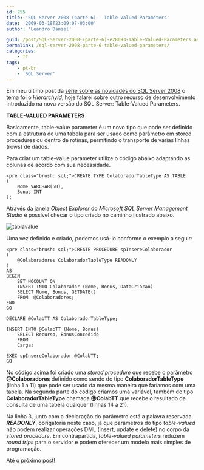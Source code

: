 ```yaml
---
id: 255
title: 'SQL Server 2008 (parte 6) – Table-Valued Parameters'
date: '2009-03-18T23:09:07-03:00'
author: 'Leandro Daniel'

guid: /post/SQL-Server-2008-(parte-6)-e28093-Table-Valued-Parameters.aspx
permalink: /sql-server-2008-parte-6-table-valued-parameters/
categories:
    - IT
tags:
    - pt-br
    - 'SQL Server'
---
```


Em meu último post da [série sobre as novidades do SQL Server 2008](http://www.leandrodaniel.com/?tag=/sql+server+2008) o tema foi o *Hierarchyid*, hoje falarei sobre outro recurso de desenvolvimento introduzido na nova versão do SQL Server: Table-Valued Parameters.

 **TABLE-VALUED PARAMETERS**

Basicamente, table-value parameter é um novo tipo que pode ser definido com a estrutura de uma tabela para ser usado como parâmetro em stored procedures ou dentro de rotinas, permitindo o transporte de várias linhas (rows) de dados.

Para criar um table-value parameter utilize o código abaixo adaptando as colunas de acordo com sua necessidade.

```
<pre class="brush: sql;">CREATE TYPE ColaboradorTableType AS TABLE 
( 
    Nome VARCHAR(50),
    Bonus INT 
);
```

Através da janela *Object Explorer* do *Microsoft SQL Server Management Studio* é possível checar o tipo criado no caminho ilustrado abaixo.

 ![tablavalue](http://leandrodaniel.com/pics/WindowsLiveWriter/SQLServer2008parte6HierarchyidDataType_144A7/tablavalue_10f3fb39-0b06-4912-98c6-0527e0bc49ad.gif "tablavalue")

Uma vez definido e criado, podemos usá-lo conforme o exemplo a seguir:

```
<pre class="brush: sql;">CREATE PROCEDURE spInsereColaborador
(
    @Colaboradores ColaboradorTableType READONLY
)
AS 
BEGIN    
    SET NOCOUNT ON
    INSERT INTO Colaborador (Nome, Bonus, DataCriacao)
    SELECT Nome, Bonus, GETDATE()
    FROM  @Colaboradores;
END   
GO

DECLARE @ColabTT AS ColaboradorTableType;

INSERT INTO @ColabTT (Nome, Bonus)
    SELECT Recurso, BonusConcedido
    FROM 
    Carga;

EXEC spInsereColaborador @ColabTT;
GO
```

No código acima foi criado uma *stored procedure* que recebe o parâmetro **@Colaboradores** definido como sendo do tipo **ColaboradorTableType** (linha 1 a 11) que pode ser usado da mesma maneira que faríamos com uma tabela. Na segunda parte do código criamos uma variável, também do tipo **ColaboradorTableType** chamada **@ColabTT** que recebe o resultado da consulta de uma tabela qualquer (linhas 14 a 21).

Na linha 3, junto com a declaração do parâmetro está a palavra reservada ***READONLY***, obrigatória neste caso, já que parâmetros do tipo *table-valued* não podem realizar operações DML (insert, update e delete) no corpo da *stored procedure*. Em contrapartida, *table-valued* *parameters* reduzem *round trips* para o servidor e podem oferecer um modelo mais simples de programação.

Até o próximo post!

